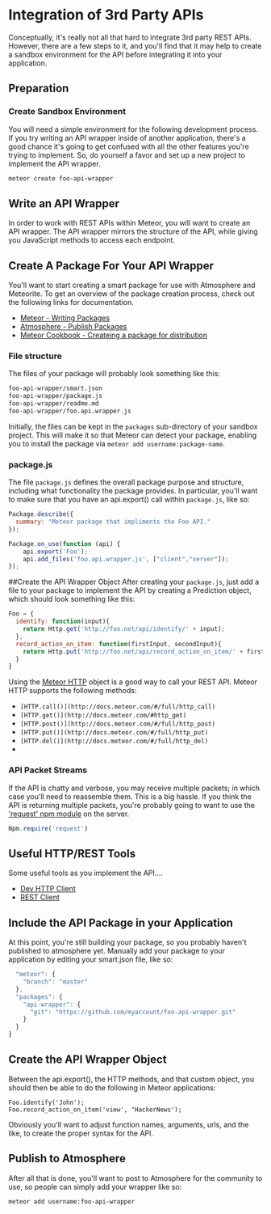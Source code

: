 # Integration of 3rd Party APIs  

Conceptually, it's really not all that hard to integrate 3rd party REST APIs.  However, there are a few steps to it, and you'll find that it may help to create a sandbox environment for the API before integrating it into your application.

## Preparation
### Create Sandbox Environment
You will need a simple environment for the following development process. If you try writing an API wrapper inside of another application, there's a good chance it's going to get confused with all the other features you're trying to implement. So, do yourself a favor and set up a new project to implement the API wrapper. 

```sh
meteor create foo-api-wrapper
```

## Write an API Wrapper
In order to work with REST APIs within Meteor, you will want to create an API wrapper. The API wrapper mirrors the structure of the API, while giving you JavaScript methods to access each endpoint.

## Create A Package For Your API Wrapper
You'll want to start creating a smart package for use with Atmosphere and Meteorite.  To get an overview of the package creation process, check out the following links for documentation.

* [Meteor - Writing Packages](http://docs.meteor.com/#/full/writingpackages)
* [Atmosphere - Publish Packages](https://atmosphere.meteor.com/wtf/package)
* [Meteor Cookbook - Createing a package for distribution](https://github.com/awatson1978/meteor-cookbook/blob/master/cookbook/packages.md#creating-a-package-for-distribution) 

### File structure
The files of your package will probably look something like this:
```sh
foo-api-wrapper/smart.json
foo-api-wrapper/package.js
foo-api-wrapper/readme.md
foo-api-wrapper/foo.api.wrapper.js
```

Initially, the files can be kept in the `packages` sub-directory of your sandbox project. This will make it so that Meteor can detect your package, enabling you to install the package via `meteor add username:package-name`.

### package.js
The file `package.js` defines the overall package purpose and structure, including what functionality the package provides. In particular, you'll want to make sure that you have an api.export() call within `package.js`, like so:

```js
Package.describe({
  summary: "Meteor package that impliments the Foo API."
});

Package.on_use(function (api) {
    api.export('Foo');
    api.add_files('foo.api.wrapper.js', ["client","server"]);
});

```

##Create the API Wrapper Object
After creating your `package.js`, just add a file to your package to implement the API by creating a Prediction object, which should look something like this:

```js
Foo = {
  identify: function(input){
    return Http.get('http://foo.net/api/identify/' + input);    
  },
  record_action_on_item: function(firstInput, secondInput){
    return Http.put('http://foo.net/api/record_action_on_item/' + firstInput + '&' + secondInput);    
  }
}
```

Using the [Meteor HTTP](http://docs.meteor.com/#/full/http) object is a good way to call your REST API. Meteor HTTP supports the following methods:

* `[HTTP.call()](http://docs.meteor.com/#/full/http_call)`
* `[HTTP.get()](http://docs.meteor.com/#http_get)`
* `[HTTP.post()](http://docs.meteor.com/#/full/http_post)`
* `[HTTP.put()](http://docs.meteor.com/#/full/http_put)`
* `[HTTP.del()](http://docs.meteor.com/#/full/http_del)`
* 

### API Packet Streams
If the API is chatty and verbose, you may receive multiple packets; in which case you'll need to reassemble them.  This is a big hassle.  If you think the API is returning multiple packets, you're probably going to want to use the ['request' npm module](https://github.com/mikeal/request) on the server.  

```js
Npm.require('request')
```  

## Useful HTTP/REST Tools  
Some useful tools as you implement the API....

* [Dev HTTP Client](https://chrome.google.com/webstore/detail/dev-http-client/aejoelaoggembcahagimdiliamlcdmfm)  
* [REST Client](https://chrome.google.com/webstore/detail/postman-rest-client/fdmmgilgnpjigdojojpjoooidkmcomcm/)  

## Include the API Package in your Application  
At this point, you're still building your package, so you probably haven't published to atmosphere yet.  Manually add your package to your application by editing your smart.json file, like so:  
```js
  "meteor": {
    "branch": "master"
  },
  "packages": {
    "api-wrapper": {
      "git": "https://github.com/myaccount/foo-api-wrapper.git"
    }
  }
}
```
## Create the API Wrapper Object
Between the api.export(), the HTTP methods, and that custom object, you should then be able to do the following in Meteor applications:

```
Foo.identify('John');
Foo.record_action_on_item('view', "HackerNews');
```

Obviously you'll want to adjust function names, arguments, urls, and the like, to create the proper syntax for the API.  

## Publish to Atmosphere  
After all that is done, you'll want to post to Atmosphere for the community to use, so people can simply add your wrapper like so:

```
meteor add username:foo-api-wrapper
```
